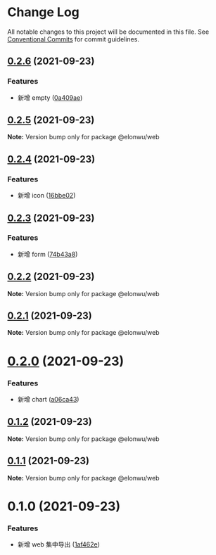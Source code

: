 # Change Log

All notable changes to this project will be documented in this file.
See [Conventional Commits](https://conventionalcommits.org) for commit guidelines.

## [0.2.6](https://github.com/ElonWu/ui/compare/@elonwu/web@0.2.5...@elonwu/web@0.2.6) (2021-09-23)


### Features

* 新增 empty ([0a409ae](https://github.com/ElonWu/ui/commit/0a409ae8587643e6d584288947838e328e74bca8))





## [0.2.5](https://github.com/ElonWu/ui/compare/@elonwu/web@0.2.4...@elonwu/web@0.2.5) (2021-09-23)

**Note:** Version bump only for package @elonwu/web





## [0.2.4](https://github.com/ElonWu/ui/compare/@elonwu/web@0.2.3...@elonwu/web@0.2.4) (2021-09-23)


### Features

* 新增 icon ([16bbe02](https://github.com/ElonWu/ui/commit/16bbe02c099b92534e85cf9df378bb1e421eddde))





## [0.2.3](https://github.com/ElonWu/ui/compare/@elonwu/web@0.2.2...@elonwu/web@0.2.3) (2021-09-23)


### Features

* 新增 form ([74b43a8](https://github.com/ElonWu/ui/commit/74b43a8387e1fb0f3495e16161d49d816254a4dc))





## [0.2.2](https://github.com/ElonWu/ui/compare/@elonwu/web@0.2.1...@elonwu/web@0.2.2) (2021-09-23)

**Note:** Version bump only for package @elonwu/web





## [0.2.1](https://github.com/ElonWu/ui/compare/@elonwu/web@0.2.0...@elonwu/web@0.2.1) (2021-09-23)

**Note:** Version bump only for package @elonwu/web





# [0.2.0](https://github.com/ElonWu/ui/compare/@elonwu/web@0.1.2...@elonwu/web@0.2.0) (2021-09-23)


### Features

* 新增 chart ([a06ca43](https://github.com/ElonWu/ui/commit/a06ca431eb739c74066d2aba513c247f03dc67b1))





## [0.1.2](https://github.com/ElonWu/ui/compare/@elonwu/web@0.1.1...@elonwu/web@0.1.2) (2021-09-23)

**Note:** Version bump only for package @elonwu/web





## [0.1.1](https://github.com/ElonWu/ui/compare/@elonwu/web@0.1.0...@elonwu/web@0.1.1) (2021-09-23)

**Note:** Version bump only for package @elonwu/web





# 0.1.0 (2021-09-23)


### Features

* 新增 web 集中导出 ([1af462e](https://github.com/ElonWu/ui/commit/1af462eabe380d5963dca44e27645043795c30f8))

